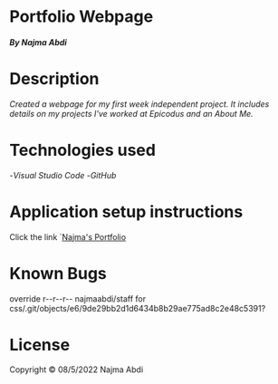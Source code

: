 # **Portfolio Webpage**
##### By Najma Abdi

# Description
  *Created a webpage for my first week independent project. It includes details on my projects I've worked at Epicodus and an About Me.*

# Technologies used
-*Visual Studio Code*
-*GitHub*

# Application setup instructions
  Click the link
  `[Najma's Portfolio](https://anajmabdi.github.io/Portfolio-webpage/)

# Known Bugs
  override r--r--r-- najmaabdi/staff for css/.git/objects/e6/9de29bb2d1d6434b8b29ae775ad8c2e48c5391?

# License
  Copyright &copy; 08/5/2022 Najma Abdi